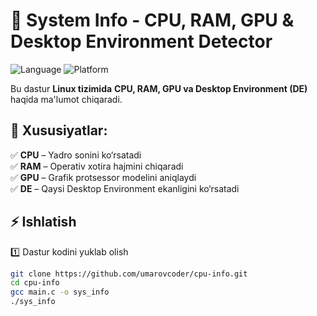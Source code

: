# 🚀 System Info - CPU, RAM, GPU & Desktop Environment Detector  

![Language](https://img.shields.io/badge/Language-C-blue.svg)
![Platform](https://img.shields.io/badge/Platform-Linux-green.svg)

Bu dastur **Linux tizimida** **CPU, RAM, GPU va Desktop Environment (DE)** haqida ma'lumot chiqaradi.  

## 📌 Xususiyatlar:
✅ **CPU** – Yadro sonini ko‘rsatadi  
✅ **RAM** – Operativ xotira hajmini chiqaradi  
✅ **GPU** – Grafik protsessor modelini aniqlaydi  
✅ **DE** – Qaysi Desktop Environment ekanligini ko‘rsatadi  

## ⚡ Ishlatish
1️⃣ Dastur kodini yuklab olish
```bash
git clone https://github.com/umarovcoder/cpu-info.git
cd cpu-info
gcc main.c -o sys_info
./sys_info

